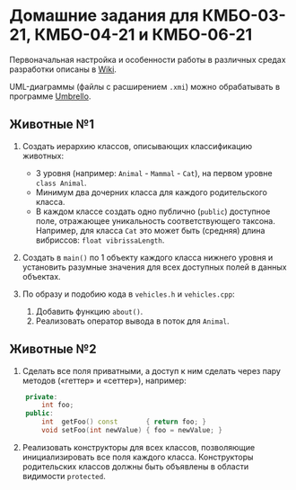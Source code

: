 # Домашние задания для КМБО-03-21, КМБО-04-21 и КМБО-06-21

Первоначальная настройка и особенности работы в различных средах разработки описаны в [Wiki](../../wiki).

UML-диаграммы (файлы с расширением `.xmi`) можно обрабатывать в программе [Umbrello](https://umbrello.kde.org/).

## Животные №1

1. Создать иерархию классов, описывающих классификацию животных:
   * 3 уровня (например: `Animal` - `Mammal` - `Cat`), на первом уровне `class Animal`.
   * Минимум два дочерних класса для каждого родительского класса.
   * В каждом классе создать одно публично (`public`) доступное поле, отражающее уникальность соответствующего таксона.
     Например, для класса `Cat` это может быть (средняя) длина вибриссов: `float vibrissaLength`.

2. Создать в `main()` по 1 объекту каждого класса нижнего уровня и установить разумные значения для всех доступных полей в данных объектах.

3. По образу и подобию кода в `vehicles.h` и `vehicles.cpp`:
   1. Добавить функцию `about()`.
   2. Реализовать оператор вывода в поток для `Animal`.

## Животные №2

1. Сделать все поля приватными, а доступ к ним сделать через пару методов («геттер» и «сеттер»), например:
```cpp
    private:
        int foo;
    public:
        int  getFoo() const       { return foo; }
        void setFoo(int newValue) { foo = newValue; }
```
2. Реализовать конструкторы для всех классов, позволяющие инициализировать все поля каждого класса.
   Конструкторы родительских классов должны быть объявлены в области видимости `protected`.
